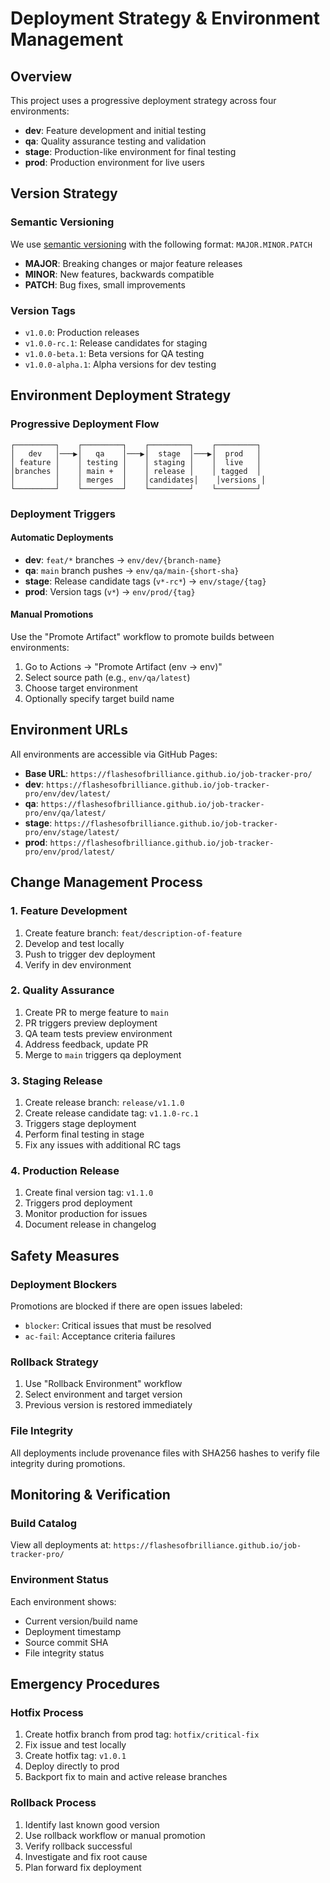 # Deployment Strategy & Environment Management

## Overview
This project uses a progressive deployment strategy across four environments:
- **dev**: Feature development and initial testing
- **qa**: Quality assurance testing and validation  
- **stage**: Production-like environment for final testing
- **prod**: Production environment for live users

## Version Strategy

### Semantic Versioning
We use [semantic versioning](https://semver.org/) with the following format: `MAJOR.MINOR.PATCH`

- **MAJOR**: Breaking changes or major feature releases
- **MINOR**: New features, backwards compatible
- **PATCH**: Bug fixes, small improvements

### Version Tags
- `v1.0.0`: Production releases
- `v1.0.0-rc.1`: Release candidates for staging
- `v1.0.0-beta.1`: Beta versions for QA testing
- `v1.0.0-alpha.1`: Alpha versions for dev testing

## Environment Deployment Strategy

### Progressive Deployment Flow
```
┌─────────┐    ┌─────────┐    ┌─────────┐    ┌─────────┐
│   dev   │───▶│   qa    │───▶│  stage  │───▶│  prod   │
│ feature │    │ testing │    │ staging │    │  live   │
│branches │    │ main +  │    │ release │    │ tagged  │
│         │    │ merges  │    │candidates│    │versions │
└─────────┘    └─────────┘    └─────────┘    └─────────┘
```

### Deployment Triggers

#### Automatic Deployments
- **dev**: `feat/*` branches → `env/dev/{branch-name}`
- **qa**: `main` branch pushes → `env/qa/main-{short-sha}`
- **stage**: Release candidate tags (`v*-rc*`) → `env/stage/{tag}`
- **prod**: Version tags (`v*`) → `env/prod/{tag}`

#### Manual Promotions
Use the "Promote Artifact" workflow to promote builds between environments:
1. Go to Actions → "Promote Artifact (env -> env)"
2. Select source path (e.g., `env/qa/latest`)
3. Choose target environment
4. Optionally specify target build name

## Environment URLs

All environments are accessible via GitHub Pages:
- **Base URL**: `https://flashesofbrilliance.github.io/job-tracker-pro/`
- **dev**: `https://flashesofbrilliance.github.io/job-tracker-pro/env/dev/latest/`
- **qa**: `https://flashesofbrilliance.github.io/job-tracker-pro/env/qa/latest/`
- **stage**: `https://flashesofbrilliance.github.io/job-tracker-pro/env/stage/latest/`
- **prod**: `https://flashesofbrilliance.github.io/job-tracker-pro/env/prod/latest/`

## Change Management Process

### 1. Feature Development
1. Create feature branch: `feat/description-of-feature`
2. Develop and test locally
3. Push to trigger dev deployment
4. Verify in dev environment

### 2. Quality Assurance
1. Create PR to merge feature to `main`
2. PR triggers preview deployment
3. QA team tests preview environment
4. Address feedback, update PR
5. Merge to `main` triggers qa deployment

### 3. Staging Release
1. Create release branch: `release/v1.1.0`
2. Create release candidate tag: `v1.1.0-rc.1`
3. Triggers stage deployment
4. Perform final testing in stage
5. Fix any issues with additional RC tags

### 4. Production Release
1. Create final version tag: `v1.1.0`
2. Triggers prod deployment
3. Monitor production for issues
4. Document release in changelog

## Safety Measures

### Deployment Blockers
Promotions are blocked if there are open issues labeled:
- `blocker`: Critical issues that must be resolved
- `ac-fail`: Acceptance criteria failures

### Rollback Strategy
1. Use "Rollback Environment" workflow
2. Select environment and target version
3. Previous version is restored immediately

### File Integrity
All deployments include provenance files with SHA256 hashes to verify file integrity during promotions.

## Monitoring & Verification

### Build Catalog
View all deployments at: `https://flashesofbrilliance.github.io/job-tracker-pro/`

### Environment Status
Each environment shows:
- Current version/build name
- Deployment timestamp  
- Source commit SHA
- File integrity status

## Emergency Procedures

### Hotfix Process
1. Create hotfix branch from prod tag: `hotfix/critical-fix`
2. Fix issue and test locally
3. Create hotfix tag: `v1.0.1`
4. Deploy directly to prod
5. Backport fix to main and active release branches

### Rollback Process
1. Identify last known good version
2. Use rollback workflow or manual promotion
3. Verify rollback successful
4. Investigate and fix root cause
5. Plan forward fix deployment